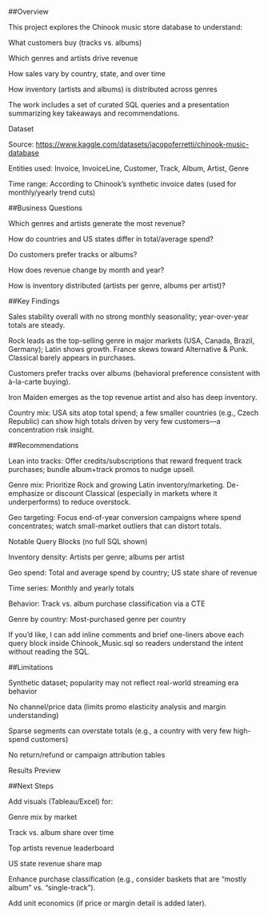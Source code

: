 ##Overview

This project explores the Chinook music store database to understand:

What customers buy (tracks vs. albums)

Which genres and artists drive revenue

How sales vary by country, state, and over time

How inventory (artists and albums) is distributed across genres

The work includes a set of curated SQL queries and a presentation summarizing key takeaways and recommendations.

Dataset

Source: https://www.kaggle.com/datasets/jacopoferretti/chinook-music-database

Entities used: Invoice, InvoiceLine, Customer, Track, Album, Artist, Genre

Time range: According to Chinook’s synthetic invoice dates (used for monthly/yearly trend cuts)

##Business Questions

Which genres and artists generate the most revenue?

How do countries and US states differ in total/average spend?

Do customers prefer tracks or albums?

How does revenue change by month and year?

How is inventory distributed (artists per genre, albums per artist)?

##Key Findings

Sales stability overall with no strong monthly seasonality; year-over-year totals are steady. 

Rock leads as the top-selling genre in major markets (USA, Canada, Brazil, Germany); Latin shows growth. France skews toward Alternative & Punk. Classical barely appears in purchases. 

Customers prefer tracks over albums (behavioral preference consistent with à-la-carte buying). 

Iron Maiden emerges as the top revenue artist and also has deep inventory. 

Country mix: USA sits atop total spend; a few smaller countries (e.g., Czech Republic) can show high totals driven by very few customers—a concentration risk insight. 

##Recommendations

Lean into tracks: Offer credits/subscriptions that reward frequent track purchases; bundle album+track promos to nudge upsell. 

Genre mix: Prioritize Rock and growing Latin inventory/marketing. De-emphasize or discount Classical (especially in markets where it underperforms) to reduce overstock. 

Geo targeting: Focus end-of-year conversion campaigns where spend concentrates; watch small-market outliers that can distort totals. 

Notable Query Blocks (no full SQL shown)

Inventory density: Artists per genre; albums per artist

Geo spend: Total and average spend by country; US state share of revenue

Time series: Monthly and yearly totals

Behavior: Track vs. album purchase classification via a CTE

Genre by country: Most-purchased genre per country

If you’d like, I can add inline comments and brief one-liners above each query block inside Chinook_Music.sql so readers understand the intent without reading the SQL.

##Limitations

Synthetic dataset; popularity may not reflect real-world streaming era behavior

No channel/price data (limits promo elasticity analysis and margin understanding)

Sparse segments can overstate totals (e.g., a country with very few high-spend customers)

No return/refund or campaign attribution tables

Results Preview



##Next Steps

Add visuals (Tableau/Excel) for:

Genre mix by market

Track vs. album share over time

Top artists revenue leaderboard

US state revenue share map

Enhance purchase classification (e.g., consider baskets that are “mostly album” vs. “single-track”).

Add unit economics (if price or margin detail is added later).
